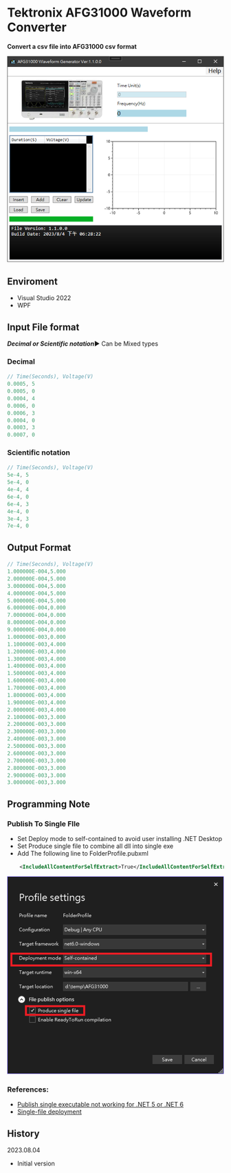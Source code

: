 # Tektronix AFG31000 Waveform Converter

**Convert a csv file into AFG31000 csv format**

![App](Assets/App.png)

## Enviroment

- Visual Studio 2022
- WPF

## Input File format

***Decimal or Scientific notation***:arrow_forward: Can be Mixed types

### Decimal

```c
// Time(Seconds), Voltage(V)
0.0005, 5
0.0005, 0
0.0004, 4
0.0006, 0
0.0006, 3
0.0004, 0
0.0003, 3
0.0007, 0
```

### Scientific notation

```c
// Time(Seconds), Voltage(V)
5e-4, 5
5e-4, 0
4e-4, 4
6e-4, 0
6e-4, 3
4e-4, 0
3e-4, 3
7e-4, 0
```

## Output Format

```c
// Time(Seconds), Voltage(V)
1.000000E-004,5.000
2.000000E-004,5.000
3.000000E-004,5.000
4.000000E-004,5.000
5.000000E-004,5.000
6.000000E-004,0.000
7.000000E-004,0.000
8.000000E-004,0.000
9.000000E-004,0.000
1.000000E-003,0.000
1.100000E-003,4.000
1.200000E-003,4.000
1.300000E-003,4.000
1.400000E-003,4.000
1.500000E-003,4.000
1.600000E-003,4.000
1.700000E-003,4.000
1.800000E-003,4.000
1.900000E-003,4.000
2.000000E-003,4.000
2.100000E-003,3.000
2.200000E-003,3.000
2.300000E-003,3.000
2.400000E-003,3.000
2.500000E-003,3.000
2.600000E-003,3.000
2.700000E-003,3.000
2.800000E-003,3.000
2.900000E-003,3.000
3.000000E-003,3.000
```

## Programming Note

### **Publish To Single FIle**
- Set Deploy mode to self-contained to avoid user installing .NET Desktop
- Set Produce single file to combine all dll into single exe
- Add The following line to FolderProfile.pubxml
```xml
	<IncludeAllContentForSelfExtract>True</IncludeAllContentForSelfExtract>
```
![Publish Option](Assets/publish_option.png)

### References:

- [Publish single executable not working for .NET 5 or .NET 6](https://community.esri.com/t5/net-maps-sdk-questions/publish-single-executable-not-working-for-net-5-or/td-p/1136336)
- [Single-file deployment](https://learn.microsoft.com/en-us/dotnet/core/deploying/single-file/overview?tabs=cli#including-native-libraries)

 

## History

2023.08.04
- Initial version